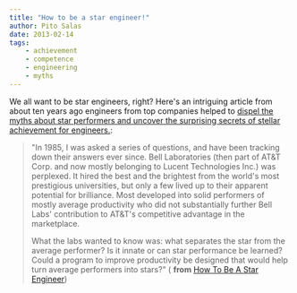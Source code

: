 ```yaml
---
title: "How to be a star engineer!"
author: Pito Salas
date: 2013-02-14
tags:
    - achievement
    - competence
    - engineering
    - myths
---
```




We all want to be star engineers, right? Here's an intriguing article from
about ten years ago engineers from top companies helped to [dispel the myths
about star performers and uncover the surprising secrets of stellar
achievement for
engineers.](<http://vlsicad.ucsd.edu/Research/Advice/star_engineer.pdf>):

> "In 1985, I was asked a series of questions, and have been tracking down
> their answers ever since. Bell Laboratories (then part of AT&T Corp. and now
> mostly belonging to Lucent Technologies Inc.) was perplexed. It hired the
> best and the brightest from the world's most prestigious universities, but
> only a few lived up to their apparent potential for brilliance. Most
> developed into solid performers of mostly average productivity who did not
> substantially further Bell Labs' contribution to AT&T's competitive
> advantage in the marketplace.
>
> What the labs wanted to know was: what separates the star from the average
> performer? Is it innate or can star performance be learned? Could a program
> to improve productivity be designed that would help turn average performers
> into stars?" ( **from** [How To Be A Star
> Engineer](<http://vlsicad.ucsd.edu/Research/Advice/star_engineer.pdf>))


